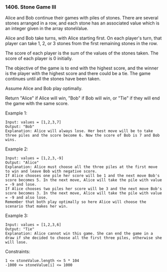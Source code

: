 ### 1406. Stone Game III

Alice and Bob continue their games with piles of stones. There are several stones arranged in a row, and each stone has an associated value which is an integer given in the array stoneValue.

Alice and Bob take turns, with Alice starting first. On each player's turn, that player can take 1, 2, or 3 stones from the first remaining stones in the row.

The score of each player is the sum of the values of the stones taken. The score of each player is 0 initially.

The objective of the game is to end with the highest score, and the winner is the player with the highest score and there could be a tie. The game continues until all the stones have been taken.

Assume Alice and Bob play optimally.

Return "Alice" if Alice will win, "Bob" if Bob will win, or "Tie" if they will end the game with the same score.



Example 1:

    Input: values = [1,2,3,7]
    Output: "Bob"
    Explanation: Alice will always lose. Her best move will be to take three piles and the score become 6. Now the score of Bob is 7 and Bob wins.

Example 2:

    Input: values = [1,2,3,-9]
    Output: "Alice"
    Explanation: Alice must choose all the three piles at the first move to win and leave Bob with negative score.
    If Alice chooses one pile her score will be 1 and the next move Bob's score becomes 5. In the next move, Alice will take the pile with value = -9 and lose.
    If Alice chooses two piles her score will be 3 and the next move Bob's score becomes 3. In the next move, Alice will take the pile with value = -9 and also lose.
    Remember that both play optimally so here Alice will choose the scenario that makes her win.

Example 3:

    Input: values = [1,2,3,6]
    Output: "Tie"
    Explanation: Alice cannot win this game. She can end the game in a draw if she decided to choose all the first three piles, otherwise she will lose.



Constraints:

    1 <= stoneValue.length <= 5 * 104
    -1000 <= stoneValue[i] <= 1000
